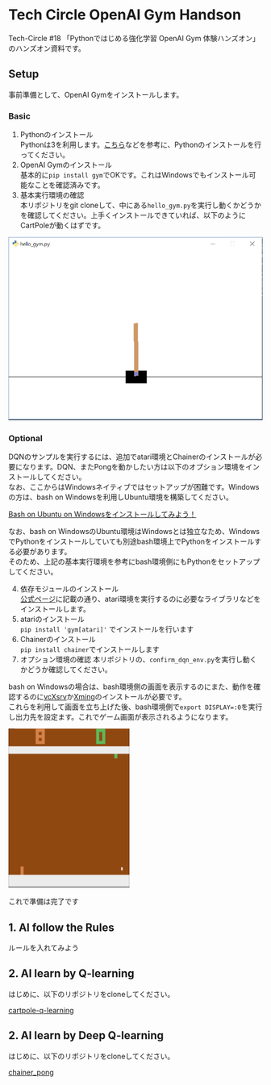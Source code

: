 # Tech Circle OpenAI Gym Handson

Tech-Circle #18 「Pythonではじめる強化学習 OpenAI Gym 体験ハンズオン」のハンズオン資料です。

## Setup

事前準備として、OpenAI Gymをインストールします。

### Basic

1. Pythonのインストール  
Pythonは3を利用します。[こちら](http://qiita.com/icoxfog417/items/e8f97a6acad07903b5b0#python%E3%81%AE%E3%82%BB%E3%83%83%E3%83%88%E3%82%A2%E3%83%83%E3%83%97)などを参考に、Pythonのインストールを行ってください。
2. OpenAI Gymのインストール  
基本的に`pip install gym`でOKです。これはWindowsでもインストール可能なことを確認済みです。
3. 基本実行環境の確認  
本リポジトリをgit cloneして、中にある`hello_gym.py`を実行し動くかどうかを確認してください。上手くインストールできていれば、以下のようにCartPoleが動くはずです。

![cartpole.PNG](./images/cartpole.PNG)


### Optional

DQNのサンプルを実行するには、追加でatari環境とChainerのインストールが必要になります。DQN、またPongを動かしたい方は以下のオプション環境をインストールしてください。  
なお、ここからはWindowsネイティブではセットアップが困難です。Windowsの方は、bash on Windowsを利用しUbuntu環境を構築してください。

[Bash on Ubuntu on Windowsをインストールしてみよう！](http://qiita.com/Aruneko/items/c79810b0b015bebf30bb)

なお、bash on WindowsのUbuntu環境はWindowsとは独立なため、WindowsでPythonをインストールしていても別途bash環境上でPythonをインストールする必要があります。  
そのため、上記の基本実行環境を参考にbash環境側にもPythonをセットアップしてください。

4. 依存モジュールのインストール  
[公式ページ](https://github.com/openai/gym#installing-everything)に記載の通り、atari環境を実行するのに必要なライブラリなどをインストールします。
5. atariのインストール  
`pip install 'gym[atari]'` でインストールを行います
6. Chainerのインストール  
`pip install chainer`でインストールします
7. オプション環境の確認
 本リポジトリの、`confirm_dqn_env.py`を実行し動くかどうか確認してください。

bash on Windowsの場合は、bash環境側の画面を表示するのにまた、動作を確認するのに[vcXsrv](https://sourceforge.net/projects/vcxsrv/)か[Xming](https://sourceforge.net/projects/xming/)のインストールが必要です。  
これらを利用して画面を立ち上げた後、bash環境側で`export DISPLAY=:0`を実行し出力先を設定ます。これでゲーム画面が表示されるようになります。

![pong.PNG](./images/pong.PNG)


これで準備は完了です


## 1. AI follow the Rules

ルールを入れてみよう

## 2. AI learn by Q-learning

はじめに、以下のリポジトリをcloneしてください。

[cartpole-q-learning](https://github.com/icoxfog417/cartpole-q-learning)

## 2. AI learn by Deep Q-learning

はじめに、以下のリポジトリをcloneしてください。

[chainer_pong](https://github.com/icoxfog417/chainer_pong)

